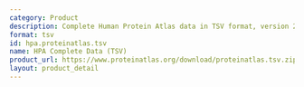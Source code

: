 ```yaml
---
category: Product
description: Complete Human Protein Atlas data in TSV format, version 24.1
format: tsv
id: hpa.proteinatlas.tsv
name: HPA Complete Data (TSV)
product_url: https://www.proteinatlas.org/download/proteinatlas.tsv.zip
layout: product_detail
---
```

